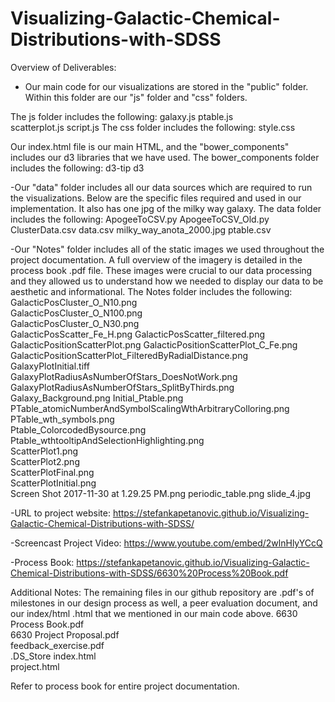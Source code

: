 # Visualizing-Galactic-Chemical-Distributions-with-SDSS

Overview of Deliverables: 
- Our main code for our visualizations are stored in the "public" folder. Within this folder are our "js" folder and "css" folders.

The js folder includes the following:
galaxy.js
ptable.js	
scatterplot.js
script.js
The css folder includes the following:
style.css


Our index.html file is our main HTML, and the "bower_components" includes our d3 libraries that we have used. 
The bower_components folder includes the following:
d3-tip
d3


-Our "data" folder includes all our data sources which are required to run the visualizations. Below are the specific files required and used in our implementation. It also has one jpg of the milky way galaxy.
The data folder includes the following:
ApogeeToCSV.py
ApogeeToCSV_Old.py
ClusterData.csv	
data.csv
milky_way_anota_2000.jpg
ptable.csv


-Our "Notes" folder includes all of the static images we used throughout the project documentation. A full overview of the imagery is detailed in the process book .pdf file. These images were crucial to our data processing and they allowed us to understand how we needed to display our data to be aesthetic and informational.
The Notes folder includes the following:
GalacticPosCluster_O_N10.png	
GalacticPosCluster_O_N100.png	
GalacticPosCluster_O_N30.png	
GalacticPosScatter_Fe_H.png	
GalacticPosScatter_filtered.png	
GalacticPositionScatterPlot.png	
GalacticPositionScatterPlot_C_Fe.png	
GalacticPositionScatterPlot_FilteredByRadialDistance.png
GalaxyPlotInitial.tiff	
GalaxyPlotRadiusAsNumberOfStars_DoesNotWork.png
GalaxyPlotRadiusAsNumberOfStars_SplitByThirds.png	
Galaxy_Background.png
Initial_Ptable.png	
PTable_atomicNumberAndSymbolScalingWthArbitraryColloring.png
PTable_wth_symbols.png	
Ptable_ColorcodedBysource.png
Ptable_wthtooltipAndSelectionHighlighting.png	
ScatterPlot1.png	
ScatterPlot2.png	
ScatterPlotFinal.png	
ScatterPlotInitial.png	
Screen Shot 2017-11-30 at 1.29.25 PM.png
periodic_table.png
slide_4.jpg


-URL to project website:
https://stefankapetanovic.github.io/Visualizing-Galactic-Chemical-Distributions-with-SDSS/

-Screencast Project Video:
https://www.youtube.com/embed/2wlnHlyYCcQ

-Process Book:
https://stefankapetanovic.github.io/Visualizing-Galactic-Chemical-Distributions-with-SDSS/6630%20Process%20Book.pdf

Additional Notes:
The remaining files in our github repository are .pdf's of milestones in our design process as well, a peer evaluation document, and our index/html .html that we mentioned in our main code above. 
6630 Process Book.pdf	
6630 Project Proposal.pdf	
feedback_exercise.pdf	
.DS_Store
index.html	
project.html


Refer to process book for entire project documentation.
